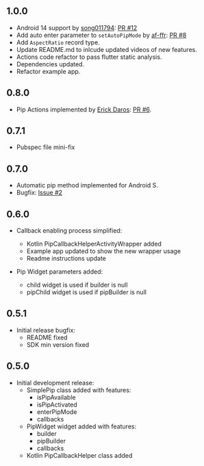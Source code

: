 ## 1.0.0

* Android 14 support by [song011794](https://github.com/song011794): [PR #12](https://github.com/PuntitOwO/simple_pip_mode_flutter/pull/12)
* Add auto enter parameter to `setAutoPipMode` by [af-ffr](https://github.com/af-ffr): [PR #8](https://github.com/PuntitOwO/simple_pip_mode_flutter/pull/8)
* Add `AspectRatio` record type.
* Update README.md to inlcude updated videos of new features.
* Actions code refactor to pass flutter static analysis.
* Dependencies updated.
* Refactor example app.

## 0.8.0

* Pip Actions implemented by [Erick Daros](https://github.com/erickdaros): [PR #6](https://github.com/PuntitOwO/simple_pip_mode_flutter/pull/6).

## 0.7.1

* Pubspec file mini-fix

## 0.7.0

* Automatic pip method implemented for Android S.
* Bugfix: [Issue #2](https://github.com/PuntitOwO/simple_pip_mode_flutter/issues/2)

## 0.6.0

* Callback enabling process simplified:
    * Kotlin PipCallbackHelperActivityWrapper added
    * Example app updated to show the new wrapper usage
    * Readme instructions update
    
* Pip Widget parameters added:
    * child widget is used if builder is null
    * pipChild widget is used if pipBuilder is null

## 0.5.1

* Initial release bugfix:
    * README fixed
    * SDK min version fixed

## 0.5.0

* Initial development release:
    * SimplePip class added with features:
        * isPipAvailable
        * isPipActivated
        * enterPipMode
        * callbacks
    * PipWidget widget added with features:
        * builder
        * pipBuilder
        * callbacks
    * Kotlin PipCallbackHelper class added
